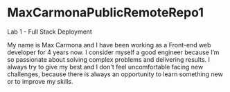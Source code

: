 # MaxCarmonaPublicRemoteRepo1
Lab 1 - Full Stack Deployment

My name is Max Carmona and I have been working as a Front-end web developer for 4 years now. I consider myself a good engineer because I’m so passionate about solving complex problems and delivering results. I always try to give my best and I don't feel uncomfortable facing new challenges, because there is always an opportunity to learn something new or to improve my skills.
